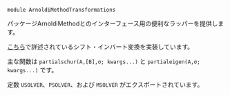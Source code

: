 ```
module ArnoldiMethodTransformations
```

パッケージArnoldiMethodとのインターフェース用の便利なラッパーを提供します。

[こちら](https://haampie.github.io/ArnoldiMethod.jl/stable/)で詳述されているシフト・インバート変換を実装しています。

主な関数は `partialschur(A,[B],σ; kwargs...)` と `partialeigen(A,σ; kwargs...)` です。

定数 `USOLVER`、`PSOLVER`、および `MSOLVER` がエクスポートされています。
